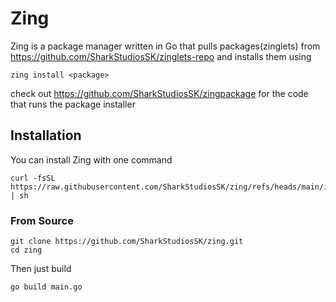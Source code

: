 
# Zing

Zing is a package manager written in Go that pulls packages(zinglets) from https://github.com/SharkStudiosSK/zinglets-repo and installs them using

```
zing install <package>
```
check out https://github.com/SharkStudiosSK/zingpackage for the code that runs the package installer

## Installation
You can install Zing with one command
```
curl -fsSL https://raw.githubusercontent.com/SharkStudiosSK/zing/refs/heads/main/install.sh | sh
```

### From Source
```
git clone https://github.com/SharkStudiosSK/zing.git
cd zing
```
Then just build
```
go build main.go
```
